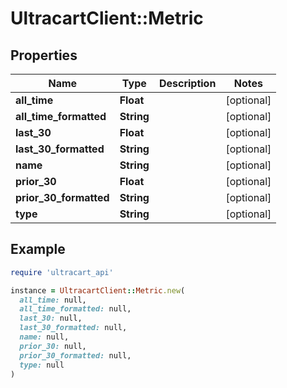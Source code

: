 # UltracartClient::Metric

## Properties

| Name | Type | Description | Notes |
| ---- | ---- | ----------- | ----- |
| **all_time** | **Float** |  | [optional] |
| **all_time_formatted** | **String** |  | [optional] |
| **last_30** | **Float** |  | [optional] |
| **last_30_formatted** | **String** |  | [optional] |
| **name** | **String** |  | [optional] |
| **prior_30** | **Float** |  | [optional] |
| **prior_30_formatted** | **String** |  | [optional] |
| **type** | **String** |  | [optional] |

## Example

```ruby
require 'ultracart_api'

instance = UltracartClient::Metric.new(
  all_time: null,
  all_time_formatted: null,
  last_30: null,
  last_30_formatted: null,
  name: null,
  prior_30: null,
  prior_30_formatted: null,
  type: null
)
```

